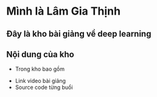 # Mình là Lâm Gia Thịnh

## Đây là kho bài giảng về deep learning 
## Nội dung của kho
* Trong kho bao gồm 
<ul>
    <li> Link video bài giảng
    <li> Source code từng buổi 
</ul>

